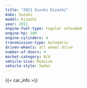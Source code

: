 ```yaml
---
title: "2011 Suzuki Kizashi"
make: Suzuki
model: Kizashi
year: 2011
engine-fuel-type: regular unleaded
engine-hp: 180
engine-cylinders: 4
transmission-type: Automatic
driven-wheels: all wheel drive
number-of-doors: 4
market-category: N/A
vehicle-size: Midsize
vehicle-style: Sedan
---
```


{{< car_info >}}

